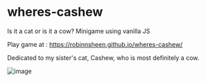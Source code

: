 # wheres-cashew
 Is it a cat or is it a cow? Minigame using vanilla JS
 
 Play game at : https://robinnsheen.github.io/wheres-cashew/

 Dedicated to my sister's cat, Cashew, who is most definitely a cow. 
 
![image](https://user-images.githubusercontent.com/100234937/193437410-595f92e6-89fd-4dcd-950b-618b799f063c.png)
